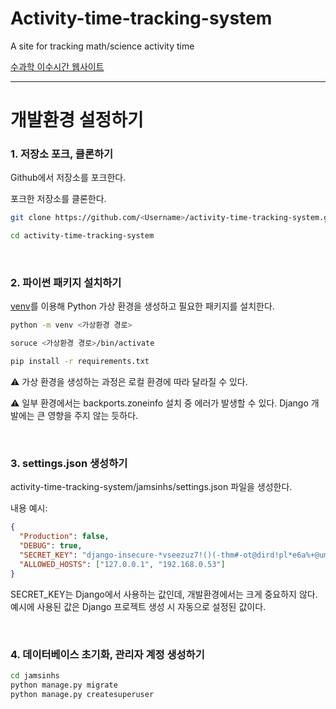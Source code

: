 # Activity-time-tracking-system
A site for tracking math/science activity time

[수과학 이수시간 웹사이트](https://jamsinsci.com)

***

# 개발환경 설정하기

### 1. 저장소 포크, 클론하기

Github에서 저장소를 포크한다. 

포크한 저장소를 클론한다. 
```bash
git clone https://github.com/<Username>/activity-time-tracking-system.git

cd activity-time-tracking-system
```

<br>

### 2. 파이썬 패키지 설치하기

[venv](https://docs.python.org/ko/3/library/venv.html)를 이용해 Python 가상 환경을 생성하고 필요한 패키지를 설치한다. 

```bash
python -m venv <가상환경 경로>

soruce <가상환경 경로>/bin/activate

pip install -r requirements.txt
```

⚠ 가상 환경을 생성하는 과정은 로컬 환경에 따라 달라질 수 있다.   

⚠ 일부 환경에서는 backports.zoneinfo 설치 중 에러가 발생할 수 있다. Django 개발에는 큰 영향을 주지 않는 듯하다.

<br>

### 3. settings.json 생성하기

activity-time-tracking-system/jamsinhs/settings.json 파일을 생성한다.

내용 예시:

```json
{
  "Production": false,
  "DEBUG": true,
  "SECRET_KEY": "django-insecure-*vseezuz7!()(-thm#-ot@dird!pl*e6a%+@umc0x@n=p3kfo&",
  "ALLOWED_HOSTS": ["127.0.0.1", "192.168.0.53"]
}
```

SECRET_KEY는 Django에서 사용하는 값인데, 개발환경에서는 크게 중요하지 않다.   
예시에 사용된 값은 Django 프로젝트 생성 시 자동으로 설정된 값이다. 

<br>

### 4. 데이터베이스 초기화, 관리자 계정 생성하기

```bash
cd jamsinhs
python manage.py migrate
python manage.py createsuperuser
```

<br>
